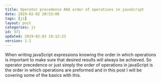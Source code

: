 ```yaml
---
title: Operator precedence AKA order of operations in javaScript
date: 2019-02-02 20:53:00
tags: [js]
layout: post
categories: js
id: 371
updated: 2019-02-03 19:12:23
version: 1.1
---
```


When writing javaScript expressions knowing the order in which operations is important to make sure that desired results will always be achieved. So operator precedence or just simply the order of operations in javaScript is the order in which operations are preformed and in this post I will be covering some of the basics with this.

<!-- more -->

